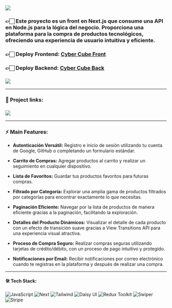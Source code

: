 <img align="center" src="https://res.cloudinary.com/dzm5lgpyv/image/upload/v1706745355/cyber%20cube%20backend%20ecommerce/proyecto-cyberCube_awweds.png">

<h3>👉🏻 Este proyecto es un front en Next.js que consume una API en Node.js para la lógica del negocio. Proporciona una plataforma para la compra de productos tecnológicos, ofreciendo una experiencia de usuario intuitiva y eficiente.</h3>

<h3>👉🏻 <b>Deploy Frontend: <a href="https://ecommerce-next-js-ebon.vercel.app/">Cyber Cube Front</a></b></h3>
<h3>👉🏻 <b>Deploy Backend: <a href="https://backend-nodejs-self.vercel.app/api/products?page=1">Cyber Cube Back</a></b></h3>

<h3>
  <a href="https://www.loom.com/share/9b59a0e70e814cfe8116e348888ab1c2?sid=05b36b80-17c5-4639-98b0-3ef22b2204a8"> 
    <img src="https://img.shields.io/badge/Video Preview%20-625DF5.svg?&style=for-the-badge&logo=loom&logoColor=white"/>
  </a>
</h3>

<hr/>

### 🔗 Project links:

<h3>
  <a href="https://github.com/francobuceta/Backend-Nodejs"> 
    <img src="https://img.shields.io/badge/-Backend-606060?style=for-the-badge&logo=nodedotjs&logoColor=white"/>
  </a> 
</h3>

<hr/>

### ⚡ Main Features:

* <b>Autenticación Versátil:</b> Registro e inicio de sesión utilizando tu cuenta de Google, GitHub o completando un formulario estándar.

* <b>Carrito de Compras:</b> Agregar productos al carrito y realizar un seguimiento en cualquier dispositivo.

* <b>Lista de Favoritos:</b> Guardar tus productos favoritos para futuras compras.

* <b>Filtrado por Categoría:</b> Explorar una amplia gama de productos filtrados por categorías para encontrar exactamente lo que necesitas.

* <b>Paginación Eficiente:</b> Navegar por la lista de productos de manera eficiente gracias a la paginación, facilitando la exploración.

* <b>Detalles del Producto Dinámicos:</b> Visualizar el detalle de cada producto con un efecto de transición suave gracias a View Transitions API para una experiencia visual atractiva.

* <b>Proceso de Compra Seguro:</b> Realizar compras seguras utilizando tarjetas de crédito/débito, con un proceso de pago intuitivo y protegido.

* <b>Notificaciones por Email:</b> Recibir notificaciones por correo electrónico cuando te registras en la plataforma y después de realizar una compra.

<hr/>

#### 🛠️ Tech Stack:

![JavaScript](https://img.shields.io/badge/JavaScript-F7DF1E?style=for-the-badge&logo=JavaScript&logoColor=black) 
![Next](https://img.shields.io/badge/-Next-000000?style=for-the-badge&logo=nextdotjs&logoColor=white) 
![Tailwind](https://img.shields.io/badge/-Tailwind-06B6D4?logo=tailwind-css&logoColor=white&style=for-the-badge)
![Daisy UI](https://img.shields.io/badge/-Daisy%20UI-5A0EF8?style=for-the-badge&logo=#5A0EF8&logoColor=white)
![Redux Toolkit](https://img.shields.io/badge/Redux%20Toolkit-764ABC?style=for-the-badge&logo=Redux&logoColor=white)
![Swiper](https://img.shields.io/badge/-Swiper-6332F6?style=for-the-badge&logo=swiper&logoColor=white)
![Stripe](https://img.shields.io/badge/-Stripe-008CDD?style=for-the-badge&logo=stripe&logoColor=white)
